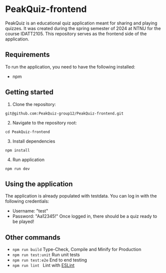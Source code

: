 # PeakQuiz-frontend

PeakQuiz is an educational quiz application meant for sharing and playing quizzes. It was created during the spring semester of 2024 at NTNU for the course IDATT2105. This repository serves as the frontend side of the application.

## Requirements ## 
To run the application, you need to have the following installed:
- npm

## Getting started
1. Clone the repository:
```
git@github.com:PeakQuiz-group12/PeakQuiz-frontend.git
```
2. Navigate to the repository root:
```
cd PeakQuiz-frontend
```
3. Install dependencies

```
npm install
```
4. Run application
```
npm run dev
```
## Using the application
The application is already populated with testdata. 
You can log in with the following credentials: 
- Username: "test"
- Password: "Aa12345!"
Once logged in, there should be a quiz ready to be played!
## Other commands

- ```npm run build``` Type-Check, Compile and Minify for Production
- ```npm run test:unit``` Run unit tests
- ```npm run test:e2e``` End to end testing
- ```npm run lint ``` Lint with [ESLint](https://eslint.org/)



